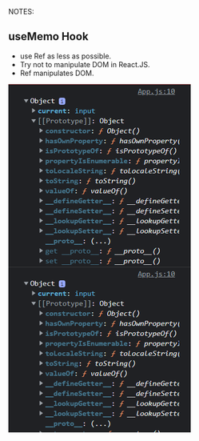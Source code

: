 NOTES:

## useMemo Hook
* use Ref as less as possible.
* Try not to manipulate DOM in React.JS.
* Ref manipulates DOM.

![ScreenShot](./ScreenShots/Screenshot_20230212_151415.png)
